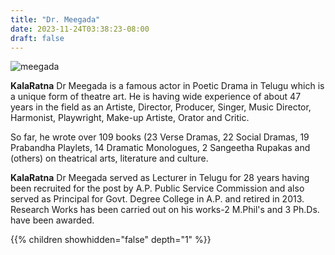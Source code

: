 ```yaml
---
title: "Dr. Meegada"
date: 2023-11-24T03:38:23-08:00
draft: false
---
```


![meegada](/images/meegada-1.jpeg)


**KalaRatna**  Dr Meegada is a famous actor in Poetic Drama in Telugu which is a unique form of theatre art. He is having wide experience of about 47 years in the field as an Artiste, Director, Producer, Singer, Music Director, Harmonist, Playwright, Make-up Artiste, Orator and Critic.

So far, he wrote over 109 books (23 Verse Dramas, 22 Social Dramas, 19 Prabandha Playlets, 14 Dramatic Monologues, 2 Sangeetha Rupakas and (others) on theatrical arts,
literature and culture.

**KalaRatna** Dr Meegada served as Lecturer in Telugu for 28 years having been recruited for the post by A.P. Public Service Commission and also served as Principal for Govt. Degree College in A.P. and retired in 2013. Research Works has been carried out on his works-2 M.Phil's and 3 Ph.Ds. have been awarded.


{{% children showhidden="false" depth="1" %}}
